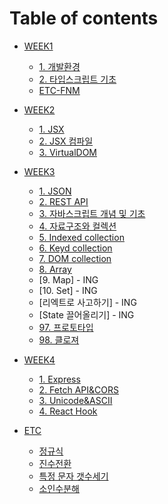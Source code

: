 # Table of contents

- [WEEK1](WEEK01/README.md)

  - [1. 개발환경](/WEEK01/1.%20개발환경.md)
  - [2. 타입스크립트 기초](WEEK01/2.%20타입스크립트%20기초.md)
  - [ETC-FNM](WEEK01/ETC_fnm.md)

- [WEEK2](WEEK02/README.md)

  - [1. JSX](WEEK02/1.%20JSX.md)
  - [2. JSX 컴파일](WEEK02/2.%20JSX%20컴파일.md)
  - [3. VirtualDOM](WEEK02/3.%20VirtualDOM.md)

- [WEEK3](WEEK03/README.md)

  - [1. JSON](WEEK03/1.%20JSON.md)
  - [2. REST API](WEEK03/2.%20REST%20API.md)
  - [3. 자바스크립트 개념 및 기초](WEEK03/3.%20자바스크립트%20개념%20및%20기초.md)
  - [4. 자료구조와 컬렉션](WEEK03/4.%20자료구조와%20컬랙션.md)
  - [5. Indexed collection](WEEK03/5.%20Indexed%20collection.md)
  - [6. Keyd collection](WEEK03/6.%20Keyd%20collection.md)
  - [7. DOM collection](WEEK03/7.%20DOM%20collection.md)
  - [8. Array](WEEK03/8.%20Array.md)
  - [9. Map] - ING
  - [10. Set] - ING
  - [리엑트로 사고하기] - ING
  - [State 끌어올리기] - ING
  - [97. 프로토타입](WEEK03/97.%20프로토타입.md)
  - [98. 클로져](WEEK03/98.%20클로져.md)

- [WEEK4](WEEK04/README.md)

  - [1. Express](/WEEK04/2.%20Fetch%20API&CORS.md)
  - [2. Fetch API&CORS](/WEEK04/2.%20Fetch%20API&CORS.md)
  - [3. Unicode&ASCII](/WEEK04/3.%20Unicode&ASCII.md)
  - [4. React Hook](/WEEK04/4.%20React%20Hook.md)

- [ETC](snippet/README.md)
  - [정규식](/snippet/정규식.md)
  - [진수전환](/snippet/진수전환.md)
  - [특정 문자 갯수세기](/snippet/특정%20문자%20갯수세기.md)
  - [소인수분해](/snippet/소인수분해.md)
  <!-- - [문자열을 뒤집는 방법](/snippet/)
  - [BigInt활용](/snippet/) -->
